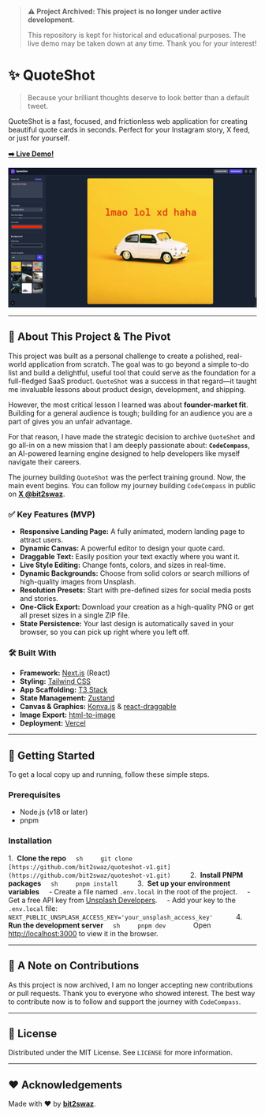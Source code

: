 > **⚠️ Project Archived: This project is no longer under active development.**
>
> This repository is kept for historical and educational purposes. The live demo may be taken down at any time. Thank you for your interest!

# ✨ QuoteShot

> Because your brilliant thoughts deserve to look better than a default tweet.

QuoteShot is a fast, focused, and frictionless web application for creating beautiful quote cards in seconds. Perfect for your Instagram story, X feed, or just for yourself.

**[➡️ Live Demo\!](https://quoteshot-v1.vercel.app)**

_![demo](public/demo.jpeg)_

---

## 🎯 About This Project & The Pivot

This project was built as a personal challenge to create a polished, real-world application from scratch. The goal was to go beyond a simple to-do list and build a delightful, useful tool that could serve as the foundation for a full-fledged SaaS product. `QuoteShot` was a success in that regard—it taught me invaluable lessons about product design, development, and shipping.

However, the most critical lesson I learned was about **founder-market fit**. Building for a general audience is tough; building for an audience you are a part of gives you an unfair advantage.

For that reason, I have made the strategic decision to archive `QuoteShot` and go all-in on a new mission that I am deeply passionate about: **`CodeCompass`**, an AI-powered learning engine designed to help developers like myself navigate their careers.

The journey building `QuoteShot` was the perfect training ground. Now, the main event begins. You can follow my journey building `CodeCompass` in public on **[X @bit2swaz](https://x.com/bit2swaz)**.

### ✅ Key Features (MVP)

- **Responsive Landing Page:** A fully animated, modern landing page to attract users.
- **Dynamic Canvas:** A powerful editor to design your quote card.
- **Draggable Text:** Easily position your text exactly where you want it.
- **Live Style Editing:** Change fonts, colors, and sizes in real-time.
- **Dynamic Backgrounds:** Choose from solid colors or search millions of high-quality images from Unsplash.
- **Resolution Presets:** Start with pre-defined sizes for social media posts and stories.
- **One-Click Export:** Download your creation as a high-quality PNG or get all preset sizes in a single ZIP file.
- **State Persistence:** Your last design is automatically saved in your browser, so you can pick up right where you left off.

### 🛠️ Built With

- **Framework:** [Next.js](https://nextjs.org/) (React)
- **Styling:** [Tailwind CSS](https://tailwindcss.com/)
- **App Scaffolding:** [T3 Stack](https://create.t3.gg/)
- **State Management:** [Zustand](https://github.com/pmndrs/zustand)
- **Canvas & Graphics:** [Konva.js](https://konvajs.org/) & [react-draggable](https://github.com/react-grid-layout/react-draggable)
- **Image Export:** [html-to-image](https://github.com/bubkoo/html-to-image)
- **Deployment:** [Vercel](https://vercel.com/)

---

## 🚀 Getting Started

To get a local copy up and running, follow these simple steps.

### Prerequisites

- Node.js (v18 or later)
- pnpm

### Installation

1.  **Clone the repo**
    `sh
    git clone [https://github.com/bit2swaz/quoteshot-v1.git](https://github.com/bit2swaz/quoteshot-v1.git)
    `
2.  **Install PNPM packages**
    `sh
    pnpm install
    `
3.  **Set up your environment variables**
    - Create a file named `.env.local` in the root of the project.
    - Get a free API key from [Unsplash Developers](https://unsplash.com/developers).
    - Add your key to the `.env.local` file:
      `      NEXT_PUBLIC_UNSPLASH_ACCESS_KEY='your_unsplash_access_key'
     `
4.  **Run the development server**
    `sh
    pnpm dev
    `
    Open [http://localhost:3000](http://localhost:3000) to view it in the browser.

---

## 🤝 A Note on Contributions

As this project is now archived, I am no longer accepting new contributions or pull requests. Thank you to everyone who showed interest. The best way to contribute now is to follow and support the journey with `CodeCompass`.

---

## 📄 License

Distributed under the MIT License. See `LICENSE` for more information.

---

## ♥️ Acknowledgements

Made with ❤️ by [**bit2swaz**](https://github.com/bit2swaz).
